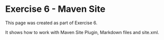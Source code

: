 # Exercise 6 - Maven Site

This page was created as part of Exercise 6.

It shows how to work with Maven Site Plugin, Markdown files and site.xml.

